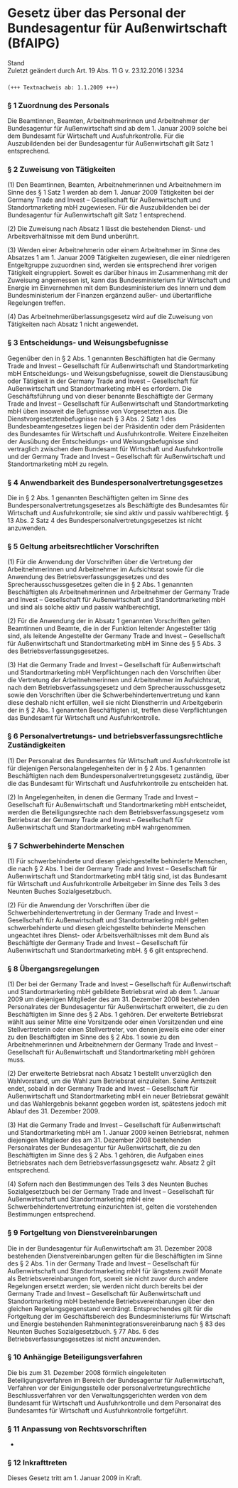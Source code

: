 Gesetz über das Personal der Bundesagentur für Außenwirtschaft (BfAIPG)
=======================================================================

Stand  
Zuletzt geändert durch Art. 19 Abs. 11 G v. 23.12.2016 I 3234

### 

```
(+++ Textnachweis ab: 1.1.2009 +++)
```

### § 1 Zuordnung des Personals

Die Beamtinnen, Beamten, Arbeitnehmerinnen und Arbeitnehmer der Bundesagentur für Außenwirtschaft sind ab dem 1. Januar 2009 solche bei dem Bundesamt für Wirtschaft und Ausfuhrkontrolle. Für die Auszubildenden bei der Bundesagentur für Außenwirtschaft gilt Satz 1 entsprechend.

### § 2 Zuweisung von Tätigkeiten

(1) Den Beamtinnen, Beamten, Arbeitnehmerinnen und Arbeitnehmern im Sinne des § 1 Satz 1 werden ab dem 1. Januar 2009 Tätigkeiten bei der Germany Trade and Invest – Gesellschaft für Außenwirtschaft und Standortmarketing mbH zugewiesen. Für die Auszubildenden bei der Bundesagentur für Außenwirtschaft gilt Satz 1 entsprechend.

(2) Die Zuweisung nach Absatz 1 lässt die bestehenden Dienst- und Arbeitsverhältnisse mit dem Bund unberührt.

(3) Werden einer Arbeitnehmerin oder einem Arbeitnehmer im Sinne des Absatzes 1 am 1. Januar 2009 Tätigkeiten zugewiesen, die einer niedrigeren Entgeltgruppe zuzuordnen sind, werden sie entsprechend ihrer vorigen Tätigkeit eingruppiert. Soweit es darüber hinaus im Zusammenhang mit der Zuweisung angemessen ist, kann das Bundesministerium für Wirtschaft und Energie im Einvernehmen mit dem Bundesministerium des Innern und dem Bundesministerium der Finanzen ergänzend außer- und übertarifliche Regelungen treffen.

(4) Das Arbeitnehmerüberlassungsgesetz wird auf die Zuweisung von Tätigkeiten nach Absatz 1 nicht angewendet.

### § 3 Entscheidungs- und Weisungsbefugnisse

Gegenüber den in § 2 Abs. 1 genannten Beschäftigten hat die Germany Trade and Invest – Gesellschaft für Außenwirtschaft und Standortmarketing mbH Entscheidungs- und Weisungsbefugnisse, soweit die Dienstausübung oder Tätigkeit in der Germany Trade and Invest – Gesellschaft für Außenwirtschaft und Standortmarketing mbH es erfordern. Die Geschäftsführung und von dieser benannte Beschäftigte der Germany Trade and Invest – Gesellschaft für Außenwirtschaft und Standortmarketing mbH üben insoweit die Befugnisse von Vorgesetzten aus. Die Dienstvorgesetztenbefugnisse nach § 3 Abs. 2 Satz 1 des Bundesbeamtengesetzes liegen bei der Präsidentin oder dem Präsidenten des Bundesamtes für Wirtschaft und Ausfuhrkontrolle. Weitere Einzelheiten der Ausübung der Entscheidungs- und Weisungsbefugnisse sind vertraglich zwischen dem Bundesamt für Wirtschaft und Ausfuhrkontrolle und der Germany Trade and Invest – Gesellschaft für Außenwirtschaft und Standortmarketing mbH zu regeln.

### § 4 Anwendbarkeit des Bundespersonalvertretungsgesetzes

Die in § 2 Abs. 1 genannten Beschäftigten gelten im Sinne des Bundespersonalvertretungsgesetzes als Beschäftigte des Bundesamtes für Wirtschaft und Ausfuhrkontrolle; sie sind aktiv und passiv wahlberechtigt. § 13 Abs. 2 Satz 4 des Bundespersonalvertretungsgesetzes ist nicht anzuwenden.

### § 5 Geltung arbeitsrechtlicher Vorschriften

(1) Für die Anwendung der Vorschriften über die Vertretung der Arbeitnehmerinnen und Arbeitnehmer im Aufsichtsrat sowie für die Anwendung des Betriebsverfassungsgesetzes und des Sprecherausschussgesetzes gelten die in § 2 Abs. 1 genannten Beschäftigten als Arbeitnehmerinnen und Arbeitnehmer der Germany Trade and Invest – Gesellschaft für Außenwirtschaft und Standortmarketing mbH und sind als solche aktiv und passiv wahlberechtigt.

(2) Für die Anwendung der in Absatz 1 genannten Vorschriften gelten Beamtinnen und Beamte, die in der Funktion leitender Angestellter tätig sind, als leitende Angestellte der Germany Trade and Invest – Gesellschaft für Außenwirtschaft und Standortmarketing mbH im Sinne des § 5 Abs. 3 des Betriebsverfassungsgesetzes.

(3) Hat die Germany Trade and Invest – Gesellschaft für Außenwirtschaft und Standortmarketing mbH Verpflichtungen nach den Vorschriften über die Vertretung der Arbeitnehmerinnen und Arbeitnehmer im Aufsichtsrat, nach dem Betriebsverfassungsgesetz und dem Sprecherausschussgesetz sowie den Vorschriften über die Schwerbehindertenvertretung und kann diese deshalb nicht erfüllen, weil sie nicht Dienstherrin und Arbeitgeberin der in § 2 Abs. 1 genannten Beschäftigten ist, treffen diese Verpflichtungen das Bundesamt für Wirtschaft und Ausfuhrkontrolle.

### § 6 Personalvertretungs- und betriebsverfassungsrechtliche Zuständigkeiten

(1) Der Personalrat des Bundesamtes für Wirtschaft und Ausfuhrkontrolle ist für diejenigen Personalangelegenheiten der in § 2 Abs. 1 genannten Beschäftigten nach dem Bundespersonalvertretungsgesetz zuständig, über die das Bundesamt für Wirtschaft und Ausfuhrkontrolle zu entscheiden hat.

(2) In Angelegenheiten, in denen die Germany Trade and Invest – Gesellschaft für Außenwirtschaft und Standortmarketing mbH entscheidet, werden die Beteiligungsrechte nach dem Betriebsverfassungsgesetz vom Betriebsrat der Germany Trade and Invest – Gesellschaft für Außenwirtschaft und Standortmarketing mbH wahrgenommen.

### § 7 Schwerbehinderte Menschen

(1) Für schwerbehinderte und diesen gleichgestellte behinderte Menschen, die nach § 2 Abs. 1 bei der Germany Trade and Invest – Gesellschaft für Außenwirtschaft und Standortmarketing mbH tätig sind, ist das Bundesamt für Wirtschaft und Ausfuhrkontrolle Arbeitgeber im Sinne des Teils 3 des Neunten Buches Sozialgesetzbuch.

(2) Für die Anwendung der Vorschriften über die Schwerbehindertenvertretung in der Germany Trade and Invest – Gesellschaft für Außenwirtschaft und Standortmarketing mbH gelten schwerbehinderte und diesen gleichgestellte behinderte Menschen ungeachtet ihres Dienst- oder Arbeitsverhältnisses mit dem Bund als Beschäftigte der Germany Trade and Invest – Gesellschaft für Außenwirtschaft und Standortmarketing mbH. § 6 gilt entsprechend.

### § 8 Übergangsregelungen

(1) Der bei der Germany Trade and Invest – Gesellschaft für Außenwirtschaft und Standortmarketing mbH gebildete Betriebsrat wird ab dem 1. Januar 2009 um diejenigen Mitglieder des am 31. Dezember 2008 bestehenden Personalrates der Bundesagentur für Außenwirtschaft erweitert, die zu den Beschäftigten im Sinne des § 2 Abs. 1 gehören. Der erweiterte Betriebsrat wählt aus seiner Mitte eine Vorsitzende oder einen Vorsitzenden und eine Stellvertreterin oder einen Stellvertreter, von denen jeweils eine oder einer zu den Beschäftigten im Sinne des § 2 Abs. 1 sowie zu den Arbeitnehmerinnen und Arbeitnehmern der Germany Trade and Invest – Gesellschaft für Außenwirtschaft und Standortmarketing mbH gehören muss.

(2) Der erweiterte Betriebsrat nach Absatz 1 bestellt unverzüglich den Wahlvorstand, um die Wahl zum Betriebsrat einzuleiten. Seine Amtszeit endet, sobald in der Germany Trade and Invest – Gesellschaft für Außenwirtschaft und Standortmarketing mbH ein neuer Betriebsrat gewählt und das Wahlergebnis bekannt gegeben worden ist, spätestens jedoch mit Ablauf des 31. Dezember 2009.

(3) Hat die Germany Trade and Invest – Gesellschaft für Außenwirtschaft und Standortmarketing mbH am 1. Januar 2009 keinen Betriebsrat, nehmen diejenigen Mitglieder des am 31. Dezember 2008 bestehenden Personalrates der Bundesagentur für Außenwirtschaft, die zu den Beschäftigten im Sinne des § 2 Abs. 1 gehören, die Aufgaben eines Betriebsrates nach dem Betriebsverfassungsgesetz wahr. Absatz 2 gilt entsprechend.

(4) Sofern nach den Bestimmungen des Teils 3 des Neunten Buches Sozialgesetzbuch bei der Germany Trade and Invest – Gesellschaft für Außenwirtschaft und Standortmarketing mbH eine Schwerbehindertenvertretung einzurichten ist, gelten die vorstehenden Bestimmungen entsprechend.

### § 9 Fortgeltung von Dienstvereinbarungen

Die in der Bundesagentur für Außenwirtschaft am 31. Dezember 2008 bestehenden Dienstvereinbarungen gelten für die Beschäftigten im Sinne des § 2 Abs. 1 in der Germany Trade and Invest – Gesellschaft für Außenwirtschaft und Standortmarketing mbH für längstens zwölf Monate als Betriebsvereinbarungen fort, soweit sie nicht zuvor durch andere Regelungen ersetzt werden; sie werden nicht durch bereits bei der Germany Trade and Invest – Gesellschaft für Außenwirtschaft und Standortmarketing mbH bestehende Betriebsvereinbarungen über den gleichen Regelungsgegenstand verdrängt. Entsprechendes gilt für die Fortgeltung der im Geschäftsbereich des Bundesministeriums für Wirtschaft und Energie bestehenden Rahmenintegrationsvereinbarung nach § 83 des Neunten Buches Sozialgesetzbuch. § 77 Abs. 6 des Betriebsverfassungsgesetzes ist nicht anzuwenden.

### § 10 Anhängige Beteiligungsverfahren

Die bis zum 31. Dezember 2008 förmlich eingeleiteten Beteiligungsverfahren im Bereich der Bundesagentur für Außenwirtschaft, Verfahren vor der Einigungsstelle oder personalvertretungsrechtliche Beschlussverfahren vor den Verwaltungsgerichten werden von dem Bundesamt für Wirtschaft und Ausfuhrkontrolle und dem Personalrat des Bundesamtes für Wirtschaft und Ausfuhrkontrolle fortgeführt.

### § 11 Anpassung von Rechtsvorschriften

-

### § 12 Inkrafttreten

Dieses Gesetz tritt am 1. Januar 2009 in Kraft.
